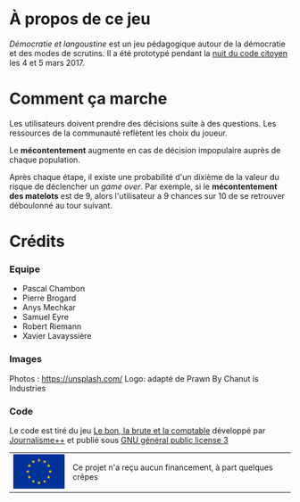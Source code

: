 # À propos de ce jeu

_Démocratie et langoustine_ est un jeu pédagogique autour de la démocratie et des modes de scrutins.
Il a été prototypé pendant la [nuit du code citoyen](https://codecitoyen.github.io/) les 4 et 5 mars 2017.


# Comment ça marche

Les utilisateurs doivent prendre des décisions suite à des questions. Les ressources de la communauté reflètent les choix du joueur.

Le **mécontentement** augmente en cas de décision impopulaire auprès de chaque population.

Après chaque étape, il existe une probabilité d'un dixième de la valeur du risque de déclencher un _game over_. Par exemple, si le **mécontentement des matelots** est de 9, alors l'utilisateur a 9 chances sur 10 de se retrouver déboulonné au tour suivant.

# Crédits

### Equipe

* Pascal Chambon
* Pierre Brogard
* Anys Mechkar
* Samuel Eyre
* Robert Riemann
* Xavier Lavayssière

### Images

Photos : https://unsplash.com/
Logo: adapté de Prawn By Chanut is Industries

### Code

Le code est tiré du jeu [Le bon, la brute et la comptable](https://jplusplus.github.io/the-accountant/fr.html#/) développé par [Journalisme++](http://www.jplusplus.org/fr/) et publié sous [GNU général public license 3](https://www.gnu.org/licenses/gpl-3.0.en.html)

<table>
<tr>
	<td><img src="./images/logos/eu-flag.jpg" name="European Union flag" width="100px" border="0"></td>
	<td>Ce projet n'a reçu aucun financement, à part quelques crêpes</td>
</tr>
</table>
